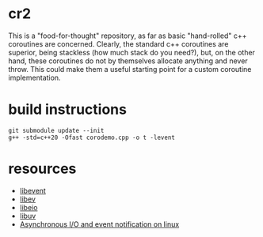 # cr2
This is a "food-for-thought" repository, as far as basic "hand-rolled" c++ coroutines are concerned. Clearly, the standard c++ coroutines are superior, being stackless (how much stack do you need?), but, on the other hand, these coroutines do not by themselves allocate anything and never throw. This could make them a useful starting point for a custom coroutine implementation.
# build instructions
    git submodule update --init
    g++ -std=c++20 -Ofast corodemo.cpp -o t -levent
# resources
* [libevent](https://libevent.org/)
* [libev](https://github.com/enki/libev)
* [libeio](http://software.schmorp.de/pkg/libeio.html)
* [libuv](https://github.com/libuv/libuv)
* [Asynchronous I/O and event notification on linux](http://davmac.org/davpage/linux/async-io.html)
